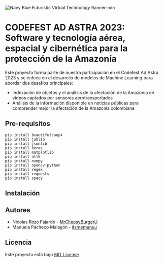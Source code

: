 ![Navy Blue Futuristic Virtual Technology Banner-min](https://github.com/DebuggingDynamos/Codefest/assets/98624209/c1d5253c-7dab-46eb-8893-2d69c31406c8)

# CODEFEST AD ASTRA 2023: Software y tecnología aérea, espacial y cibernética para la protección de la Amazonía
Este proyecto forma parte de nuestra participación en el Codefest Ad Astra 2023 y se enfoca en el desarrollo de modelos de Machine Learning para abordar dos desafíos principales: 
- Indexación de objetos y el análisis de la afectación de la Amazonía en videos captados por sensores aerotransportados
- Análisis de la información disponible en noticias públicas para comprender mejor la afectación de la Amazonía colombiana
## Pre-requisitos
~~~~
pip install beautifulsoup4
pip install joblib
pip install jsonlib
pip install keras
pip install matplotlib
pip install nltk
pip install numpy
pip install opencv-python
pip install regex
pip install requests
pip install spacy
~~~~
## Instalación
## Autores
- Nicolas Rozo Fajardo - [MrCheesyBurgerU](https://github.com/MrCheesyBurgerU)
- Manuela Pacheco Malagón - [itsmemanuu](https://github.com/itsmemanuu)
## Licencia
Este proyecto está bajo [MIT License](https://github.com/DebuggingDynamos/Codefest/blob/main/LICENSE)

